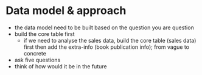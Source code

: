# Data model & approach

- the data model need to be built based on the question you are question
- build the core table first
    - if we need to analyse the sales data, build the core table (sales data) first then add the extra-info (book publication info); from vague to concrete
- ask five questions
- think of how would it be in the future